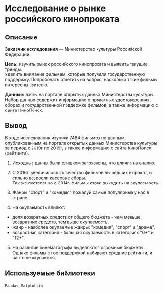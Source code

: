 # Исследование о рынке российского кинопроката  
## Описание  

**Заказчик исследования** — Министерство культуры Российской Федерации.  

**Цель:** изучить рынок российского кинопроката и выявить текущие тренды.  
Уделить внимание фильмам, которые получили государственную поддержку. Попробовать ответить на вопрос, насколько такие фильмы интересны зрителю.  

**Данные:** взяты на портале открытых данных Министерства культуры.  
Набор данных содержит информацию о прокатных удостоверениях, сборах и государственной поддержке фильмов, а также информацию с сайта КиноПоиск.

## Вывод  
В ходе исследования изучили 7484 фильмов по данным, опубликованным на портале открытых данных Министерства культуры за период с 2010г по 2019г, а также информацию с сайта КиноПоиск (рейтинги).

1. Исходные данны были слишком загрязнены, что влияло на анализ.  

2. С 2016г. увеличилось количество фильмов вышедших в прокат, и сильно возросли кассовые сборы.  
Так же постепенно с 2014г. фильмы стали выходить на окупаемость.

3. Жанры "спорт" и "комедия" пожалуй самые популярные у нас в стране.  

4. На окупаемость влияют:  
* доля возвратных средств от общего бюджета - чем меньше возвратных средств, тем выше окупаемость.  
* жанр - наиболее окупаемые жанры: "комедия", "спорт" и "драма".
* возрастная категория - большая окупаемость в категориях "6+" и "12+".  

5. На развитие кинематографа выделяются огромные бюджеты. Однако фильмы с гос.поддержкой набирают средние рейтинги, и часто не окупаются.
 
## Используемые библиотеки  
`Pandas`, `Matplotlib`
